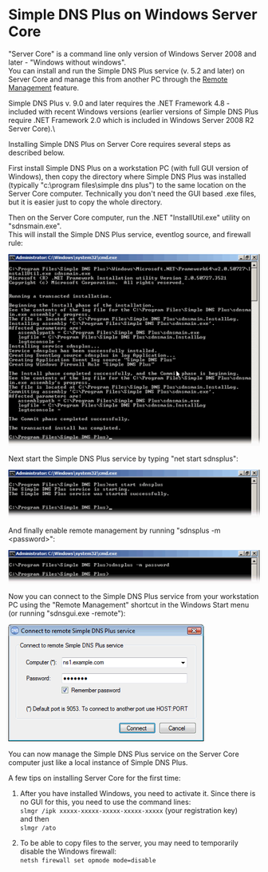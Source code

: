 ﻿---
category: 11
frontpage: false
comments: true
refs: 84
created-utc: 2019-01-01
modified-utc: 2021-10-07
---
# Simple DNS Plus on Windows Server Core

"Server Core" is a command line only version of Windows Server 2008 and later - "Windows without windows".\
You can install and run the Simple DNS Plus service (v. 5.2 and later) on Server Core and manage this from another PC through the <a href="https://simpledns.plus/news/5">Remote Management</a> feature.

Simple DNS Plus v. 9.0 and later requires the .NET Framework 4.8 - included with recent Windows versions
(earlier versions of Simple DNS Plus require .NET Framework 2.0 which is included in Windows Server 2008 R2 Server Core).\

Installing Simple DNS Plus on Server Core requires several steps as described below.

First install Simple DNS Plus on a workstation PC (with full GUI version of Windows), then copy the directory where Simple DNS Plus was installed (typically "c:\program files\simple dns plus") to the same location on the Server Core computer. Technically you don't need the GUI based .exe files, but it is easier just to copy the whole directory.

Then on the Server Core computer, run the .NET "InstallUtil.exe" utility on "sdnsmain.exe".\
This will install the Simple DNS Plus service, eventlog source, and firewall rule:

![](img/119/1.png)

Next start the Simple DNS Plus service by typing "net start sdnsplus":

![](img/119/2.png)

And finally enable remote management by running "sdnsplus -m &lt;password&gt;":

![](img/119/3.png) 

Now you can connect to the Simple DNS Plus service from your workstation PC using the "Remote Management" shortcut in the Windows Start menu (or running "sdnsgui.exe -remote"):

![](img/119/4.png) 

You can now manage the Simple DNS Plus service on the Server Core computer just like a local instance of Simple DNS Plus.

A few tips on installing Server Core for the first time:

1) After you have installed Windows, you need to activate it. Since there is no GUI for this, you need to use the command lines:\
`slmgr /ipk xxxxx-xxxxx-xxxxx-xxxxx-xxxxx` (your registration key)\
and then\
`slmgr /ato`

2) To be able to copy files to the server, you may need to temporarily disable the Windows firewall:\
`netsh firewall set opmode mode=disable`